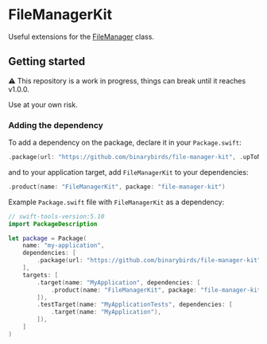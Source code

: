 # FileManagerKit

Useful extensions for the [FileManager](https://developer.apple.com/documentation/foundation/filemanager) class.

## Getting started

⚠️ This repository is a work in progress, things can break until it reaches v1.0.0. 

Use at your own risk.

### Adding the dependency

To add a dependency on the package, declare it in your `Package.swift`:

```swift
.package(url: "https://github.com/binarybirds/file-manager-kit", .upToNextMinor(from: "0.2.0")),
```

and to your application target, add `FileManagerKit` to your dependencies:

```swift
.product(name: "FileManagerKit", package: "file-manager-kit")
```

Example `Package.swift` file with `FileManagerKit` as a dependency:

```swift
// swift-tools-version:5.10
import PackageDescription

let package = Package(
    name: "my-application",
    dependencies: [
        .package(url: "https://github.com/binarybirds/file-manager-kit", .upToNextMinor(from: "0.2.0")),
    ],
    targets: [
        .target(name: "MyApplication", dependencies: [
            .product(name: "FileManagerKit", package: "file-manager-kit")
        ]),
        .testTarget(name: "MyApplicationTests", dependencies: [
            .target(name: "MyApplication"),
        ]),
    ]
)
```


